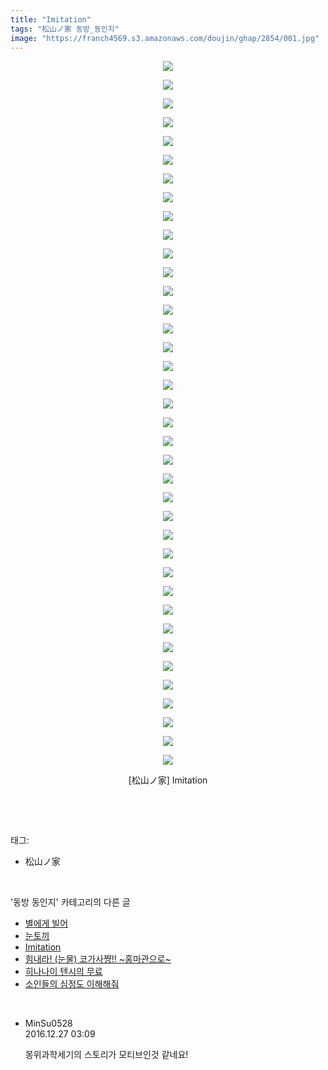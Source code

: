 ```yaml
---
title: "Imitation"
tags: "松山ノ家 동방_동인지"
image: "https://franch4569.s3.amazonaws.com/doujin/ghap/2854/001.jpg"
---
```

<div class="article">
<p style="text-align: center; clear: none; float: none;"><img src="{{ site.imgserver2 }}/ghap/2854/001.jpg"/></p>
<p style="text-align: center; clear: none; float: none;"><img src="{{ site.imgserver2 }}/ghap/2854/002.gif"/></p>
<p style="text-align: center; clear: none; float: none;"><img src="{{ site.imgserver2 }}/ghap/2854/003.jpg"/></p>
<p style="text-align: center; clear: none; float: none;"><img src="{{ site.imgserver2 }}/ghap/2854/004.jpg"/></p>
<p style="text-align: center; clear: none; float: none;"><img src="{{ site.imgserver2 }}/ghap/2854/005.jpg"/></p>
<p style="text-align: center; clear: none; float: none;"><img src="{{ site.imgserver2 }}/ghap/2854/006.jpg"/></p>
<p style="text-align: center; clear: none; float: none;"><img src="{{ site.imgserver2 }}/ghap/2854/007.jpg"/></p>
<p style="text-align: center; clear: none; float: none;"><img src="{{ site.imgserver2 }}/ghap/2854/008.jpg"/></p>
<p style="text-align: center; clear: none; float: none;"><img src="{{ site.imgserver2 }}/ghap/2854/009.jpg"/></p>
<p style="text-align: center; clear: none; float: none;"><img src="{{ site.imgserver2 }}/ghap/2854/010.jpg"/></p>
<p style="text-align: center; clear: none; float: none;"><img src="{{ site.imgserver2 }}/ghap/2854/011.jpg"/></p>
<p style="text-align: center; clear: none; float: none;"><img src="{{ site.imgserver2 }}/ghap/2854/012.jpg"/></p>
<p style="text-align: center; clear: none; float: none;"><img src="{{ site.imgserver2 }}/ghap/2854/013.jpg"/></p>
<p style="text-align: center; clear: none; float: none;"><img src="{{ site.imgserver2 }}/ghap/2854/014.jpg"/></p>
<p style="text-align: center; clear: none; float: none;"><img src="{{ site.imgserver2 }}/ghap/2854/015.jpg"/></p>
<p style="text-align: center; clear: none; float: none;"><img src="{{ site.imgserver2 }}/ghap/2854/016.jpg"/></p>
<p style="text-align: center; clear: none; float: none;"><img src="{{ site.imgserver2 }}/ghap/2854/017.jpg"/></p>
<p style="text-align: center; clear: none; float: none;"><img src="{{ site.imgserver2 }}/ghap/2854/018.jpg"/></p>
<p style="text-align: center; clear: none; float: none;"><img src="{{ site.imgserver2 }}/ghap/2854/019.jpg"/></p>
<p style="text-align: center; clear: none; float: none;"><img src="{{ site.imgserver2 }}/ghap/2854/020.jpg"/></p>
<p style="text-align: center; clear: none; float: none;"><img src="{{ site.imgserver2 }}/ghap/2854/021.jpg"/></p>
<p style="text-align: center; clear: none; float: none;"><img src="{{ site.imgserver2 }}/ghap/2854/022.jpg"/></p>
<p style="text-align: center; clear: none; float: none;"><img src="{{ site.imgserver2 }}/ghap/2854/023.jpg"/></p>
<p style="text-align: center; clear: none; float: none;"><img src="{{ site.imgserver2 }}/ghap/2854/024.jpg"/></p>
<p style="text-align: center; clear: none; float: none;"><img src="{{ site.imgserver2 }}/ghap/2854/025.jpg"/></p>
<p style="text-align: center; clear: none; float: none;"><img src="{{ site.imgserver2 }}/ghap/2854/026.jpg"/></p>
<p style="text-align: center; clear: none; float: none;"><img src="{{ site.imgserver2 }}/ghap/2854/027.jpg"/></p>
<p style="text-align: center; clear: none; float: none;"><img src="{{ site.imgserver2 }}/ghap/2854/028.jpg"/></p>
<p style="text-align: center; clear: none; float: none;"><img src="{{ site.imgserver2 }}/ghap/2854/029.jpg"/></p>
<p style="text-align: center; clear: none; float: none;"><img src="{{ site.imgserver2 }}/ghap/2854/030.jpg"/></p>
<p style="text-align: center; clear: none; float: none;"><img src="{{ site.imgserver2 }}/ghap/2854/031.jpg"/></p>
<p style="text-align: center; clear: none; float: none;"><img src="{{ site.imgserver2 }}/ghap/2854/032.jpg"/></p>
<p style="text-align: center; clear: none; float: none;"><img src="{{ site.imgserver2 }}/ghap/2854/033.jpg"/></p>
<p style="text-align: center; clear: none; float: none;"><img src="{{ site.imgserver2 }}/ghap/2854/034.jpg"/></p>
<p style="text-align: center; clear: none; float: none;"><img src="{{ site.imgserver2 }}/ghap/2854/035.jpg"/></p>
<p style="text-align: center; clear: none; float: none;"><img src="{{ site.imgserver2 }}/ghap/2854/036.jpg"/></p>
<p style="text-align: center; clear: none; float: none;"><img src="{{ site.imgserver2 }}/ghap/2854/037.jpg"/></p>
<p style="text-align: center; clear: none; float: none;"><img src="{{ site.imgserver2 }}/ghap/2854/038.jpg"/></p>
<p style="text-align: center; clear: none; float: none;">[松山ノ家] Imitation</p>
<p><br/></p>
</div><br/>
<div class="tagTrail">
<p>태그: </p>
<ul>
<li>松山ノ家</li>
</ul>
</div><br/>
<div class="another">
<p>'동방 동인지' 카테고리의 다른 글</p>
<ul>
<li><a href="/ghap_2856">별에게 빌어</a></li>
<li><a href="/ghap_2855">눈토끼</a></li>
<li><a href="/ghap_2854">Imitation</a></li>
<li><a href="/ghap_2853">힘내라! (눈물) 코가사쨩!! ~홍마관으로~</a></li>
<li><a href="/ghap_2852">히나나이 텐시의 무료</a></li>
<li><a href="/ghap_2851">소인들의 심정도 이해해줘</a></li>
</ul>
</div><br/>
<div class="cb_module cb_fluid">
<div class="cb_wrt cb_profile">
<div class="comment">
<ul>
<li class="cb_thumb_off" id="comment14877752">
<div class="cb_comment_area">
<div class="cb_info_area">
<div class="cb_section">
<span class="cb_nick_name">MinSu0528</span>
</div>
<div class="cb_section">
<span class="cb_date">2016.12.27 03:09 </span>
</div>
</div>
<div class="cb_dsc_comment">
<p class="cb_dsc">
											몽위과학세기의 스토리가 모티브인것 같네요!
										</p>
</div>
</div></li>
</ul>
</div>
</div><!-- commentList close -->
</div><br/>
